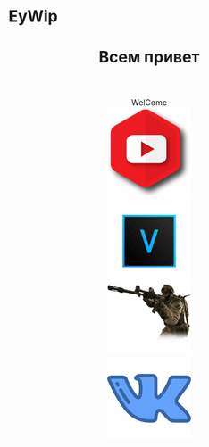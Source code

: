 # EyWip
<head>
    <meta charset="UTF-8">
    <meta http-equiv="X-UA-Compatible" content="IE=edge">
    <meta name="viewport" content="width=device-width, initial-scale=1.0">
    <title>проба</title>
<link rel="stylesheet" href="css/style.css">
</head>
<body>
    <div class="content">
<header> <h1> Всем привет</h1></header>
<center>
    <div  id="page">
        WelCome 
    </div>
    <div id="skills">
        <div> <a href="https://www.youtube.com/channel/UCAzCcGqBHWPr9ca56aIxijg"><img src="ne,=gwg.png" width="150px"></a></div>
        <div> <a href="https://www.vegascreativesoftware.com"><img src="vegas.png" width="150px"></a></div>
        <div><img src="cs.png" width="150px"></div>
        <footer> <a href="https://vk.com/eypremium"><img src="drrr.png" width="150px" alt="Наш ВКонтакте"></a></footer>
    </div>
</center>
    </div>
</body>
</html>
